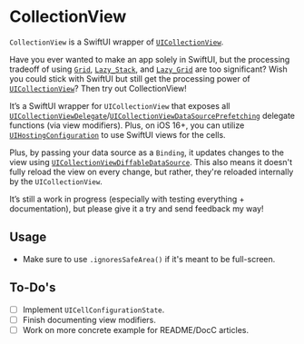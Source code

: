 # CollectionView

`CollectionView` is a SwiftUI wrapper of [`UICollectionView`](https://developer.apple.com/documentation/uikit/uicollectionview).

Have you ever wanted to make an app solely in SwiftUI, but the processing tradeoff of using [`Grid`](https://developer.apple.com/documentation/swiftui/grid), [`Lazy_Stack`](https://developer.apple.com/documentation/swiftui/grouping-data-with-lazy-stack-views), and [`Lazy_Grid`](https://developer.apple.com/documentation/swiftui/layout-fundamentals#dynamically-arranging-views-in-two-dimensions) are too significant? Wish you could stick with SwiftUI but still get the processing power of [`UICollectionView`](https://developer.apple.com/documentation/uikit/uicollectionview)? Then try out CollectionView!

It’s a SwiftUI wrapper for `UICollectionView` that exposes all [`UICollectionViewDelegate`](https://developer.apple.com/documentation/uikit/uicollectionviewdelegate)/[`UICollectionViewDataSourcePrefetching`](https://developer.apple.com/documentation/uikit/uicollectionviewdatasourceprefetching) delegate functions (via view modifiers). Plus, on iOS 16+, you can utilize [`UIHostingConfiguration`](https://developer.apple.com/documentation/swiftui/uihostingconfiguration) to use SwiftUI views for the cells.

Plus, by passing your data source as a `Binding`, it updates changes to the view using [`UICollectionViewDiffableDataSource`](https://developer.apple.com/documentation/uikit/uicollectionviewdiffabledatasource). This also means it doesn't fully reload the view on every change, but rather, they're reloaded internally by the `UICollectionView`.

It’s still a work in progress (especially with testing everything + documentation), but please give it a try and send feedback my way!

## Usage

- Make sure to use `.ignoresSafeArea()` if it's meant to be full-screen.

## To-Do's

- [ ] Implement `UICellConfigurationState`.
- [ ] Finish documenting view modifiers.
- [ ] Work on more concrete example for README/DocC articles.
